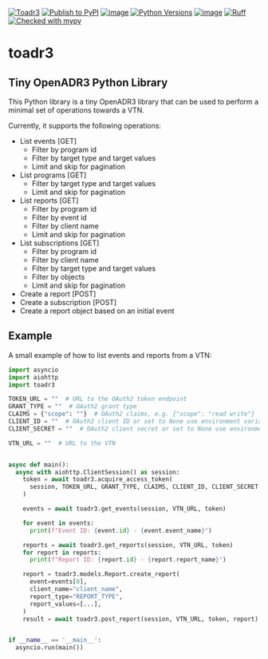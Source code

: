[![Toadr3](https://github.com/prelectai/toadr3/actions/workflows/test.yml/badge.svg?branch=main)](https://github.com/prelectai/toadr3/actions/workflows/test.yml)
[![Publish to PyPI](https://github.com/prelectai/toadr3/actions/workflows/publish.yml/badge.svg?branch=main)](https://github.com/prelectai/toadr3/actions/workflows/publish.yml)
[![image](https://img.shields.io/pypi/v/toadr3?label=pypi)](https://pypi.python.org/pypi/toadr3)
[![Python Versions](https://img.shields.io/pypi/pyversions/toadr3)](https://pypi.python.org/pypi/toadr3)
[![image](https://img.shields.io/pypi/l/toadr3.svg)](https://github.com/prelectai/toadr3/blob/main/LICENSE)
[![Ruff](https://img.shields.io/endpoint?url=https://raw.githubusercontent.com/astral-sh/ruff/main/assets/badge/v2.json)](https://github.com/astral-sh/ruff)
[![Checked with mypy](https://www.mypy-lang.org/static/mypy_badge.svg)](https://mypy-lang.org/)

# toadr3

## Tiny OpenADR3 Python Library

This Python library is a tiny OpenADR3 library that can be used to perform a minimal set of
operations towards a VTN.

Currently, it supports the following operations:

- List events [GET]
  - Filter by program id
  - Filter by target type and target values
  - Limit and skip for pagination
- List programs [GET]
  - Filter by target type and target values
  - Limit and skip for pagination
- List reports [GET]
  - Filter by program id
  - Filter by event id
  - Filter by client name
  - Limit and skip for pagination
- List subscriptions [GET]
  - Filter by program id
  - Filter by client name
  - Filter by target type and target values
  - Filter by objects
  - Limit and skip for pagination
- Create a report [POST]
- Create a subscription [POST]
- Create a report object based on an initial event

## Example
A small example of how to list events and reports from a VTN:

```python
import asyncio
import aiohttp
import toadr3

TOKEN_URL = ""  # URL to the OAuth2 token endpoint
GRANT_TYPE = ""  # OAuth2 grant type
CLAIMS = {"scope": ""}  # OAuth2 claims, e.g. {"scope": "read write"}
CLIENT_ID = ""  # OAuth2 client ID or set to None use environment variable
CLIENT_SECRET = ""  # OAuth2 client secret or set to None use environment variable

VTN_URL = ""  # URL to the VTN


async def main():
  async with aiohttp.ClientSession() as session:
    token = await toadr3.acquire_access_token(
      session, TOKEN_URL, GRANT_TYPE, CLAIMS, CLIENT_ID, CLIENT_SECRET
    )

    events = await toadr3.get_events(session, VTN_URL, token)

    for event in events:
      print(f"Event ID: {event.id} - {event.event_name}")

    reports = await toadr3.get_reports(session, VTN_URL, token)
    for report in reports:
      print(f"Report ID: {report.id} - {report.report_name}")

    report = toadr3.models.Report.create_report(
      event=events[0],
      client_name="client_name",
      report_type="REPORT_TYPE",
      report_values=[...],
    )
    result = await toadr3.post_report(session, VTN_URL, token, report)


if __name__ == '__main__':
  asyncio.run(main())
```